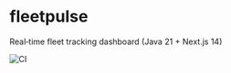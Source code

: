 # fleetpulse
Real‑time fleet tracking dashboard (Java 21 + Next.js 14)

![CI](https://github.com/<user>/fleetpulse/actions/workflows/ci.yml/badge.svg)